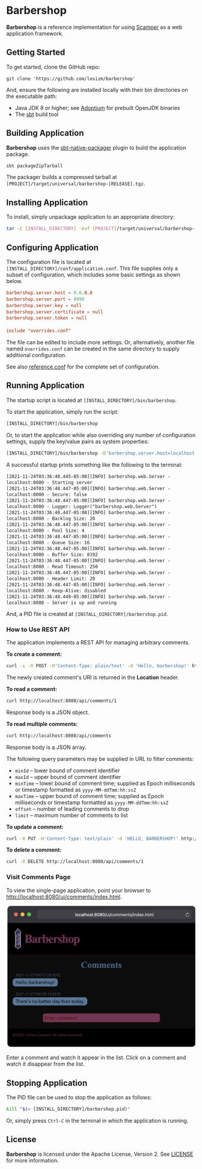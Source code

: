 # Barbershop

**Barbershop** is a reference implementation for using [Scamper](https://github.com/losizm/scamper/)
as a web application framework.

## Getting Started

To get started, clone the GitHub repo:

```
git clone 'https://github.com/losizm/barbershop'
```

And, ensure the following are installed locally with their bin directories on
the executable path:

* Java JDK 8 or higher; see [Adoptium](https://adoptium.net) for prebuilt OpenJDK binaries
* The [sbt](https://scala-sbt.org) build tool

## Building Application

**Barbershop** uses the [sbt-native-packager](https://www.scala-sbt.org/sbt-native-packager)
plugin to build the application package.

```sh
sbt packageZipTarball
```

The packager builds a compressed tarball at `[PROJECT]/target/universal/barbershop-[RELEASE].tgz`.

## Installing Application

To install, simply unpackage application to an appropriate directory:

```sh
tar -C [INSTALL_DIRECTORY] -xvf [PROJECT]/target/universal/barbershop-[RELEASE].tgz
```

## Configuring Application

The configuration file is located at `[INSTALL_DIRECTORY]/conf/application.conf`.
This file supplies only a subset of configuration, which includes some basic
settings as shown below.

```conf
barbershop.server.host = 0.0.0.0
barbershop.server.port = 9999
barbershop.server.key = null
barbershop.server.certificate = null
barbershop.server.token = null

include "overrides.conf"
```

The file can be edited to include more settings. Or, alternatively, another file
named `overrides.conf` can be created in the same directory to supply additional
configuration.

See also [reference.conf](src/main/resources/reference.conf) for the complete
set of configuration.

## Running Application

The startup script is located at `[INSTALL_DIRECTORY]/bin/barbershop`.

To start the application, simply run the script:

```sh
[INSTALL_DIRECTORY]/bin/barbershop
```

Or, to start the application while also overriding any number of configuration
settings, supply the key/value pairs as system properties:

```sh
[INSTALL_DIRECTORY]/bin/barbershop -D'barbershop.server.host=localhost' -D'barbershop.server.port=8080'
```

A successful startup prints something like the following to the terminal:

```log
[2021-11-24T03:36:48.445-05:00][INFO] barbershop.web.Server - localhost:8080 - Starting server
[2021-11-24T03:36:48.447-05:00][INFO] barbershop.web.Server - localhost:8080 - Secure: false
[2021-11-24T03:36:48.447-05:00][INFO] barbershop.web.Server - localhost:8080 - Logger: Logger("barbershop.web.Server")
[2021-11-24T03:36:48.447-05:00][INFO] barbershop.web.Server - localhost:8080 - Backlog Size: 20
[2021-11-24T03:36:48.447-05:00][INFO] barbershop.web.Server - localhost:8080 - Pool Size: 4
[2021-11-24T03:36:48.447-05:00][INFO] barbershop.web.Server - localhost:8080 - Queue Size: 16
[2021-11-24T03:36:48.447-05:00][INFO] barbershop.web.Server - localhost:8080 - Buffer Size: 8192
[2021-11-24T03:36:48.447-05:00][INFO] barbershop.web.Server - localhost:8080 - Read Timeout: 250
[2021-11-24T03:36:48.447-05:00][INFO] barbershop.web.Server - localhost:8080 - Header Limit: 20
[2021-11-24T03:36:48.447-05:00][INFO] barbershop.web.Server - localhost:8080 - Keep-Alive: disabled
[2021-11-24T03:36:48.449-05:00][INFO] barbershop.web.Server - localhost:8080 - Server is up and running
```

And, a PID file is created at `[INSTALL_DIRECTORY]/barbershop.pid`.

### How to Use REST API

The application implements a REST API for managing arbitrary comments.

**To create a comment:**

```sh
curl -i -X POST -H'Content-Type: plain/text' -d 'Hello, barbershop!' http://localhost:8080/api/comments
```

The newly created comment's URI is returned in the **Location** header.

**To read a comment:**
```sh
curl http://localhost:8080/api/comments/1
```

Response body is a JSON object.

**To read multiple comments:**
```sh
curl http://localhost:8080/api/comments
```

Response body is a JSON array.

The following query parameters may be supplied in URL to filter comments:

*  `minId` &ndash; lower bound of comment identifier
*  `maxId` &ndash; upper bound of comment identifier
*  `minTime` &ndash; lower bound of comment time; supplied as Epoch milliseconds or timestamp formatted as `yyyy-MM-ddTmm:hh:ssZ`
*  `maxTime` &ndash; upper bound of comment time; supplied as Epoch milliseconds or timestamp formatted as `yyyy-MM-ddTmm:hh:ssZ`
*  `offset` &ndash; number of leading comments to drop
*  `limit` &ndash; maximum number of comments to list

**To update a comment:**
```sh
curl -X PUT -H'Content-Type: text/plain' -d 'HELLO, BARBERSHOP!' http://localhost:8080/api/comments/1
```

**To delete a comment:**
```sh
curl -X DELETE http://localhost:8080/api/comments/1
```

### Visit Comments Page

To view the single-page application, point your browser to
[http://localhost:8080/ui/comments/index.html](http://localhost:8080/ui/comments/index.html).

<div>
  <img style="padding: 0.2em;" src="images/ui-screenshot.png" width="500"/>
</div>

Enter a comment and watch it appear in the list. Click on a comment and watch it
disappear from the list.

## Stopping Application

The PID file can be used to stop the application as follows:

```sh
kill "$(< [INSTALL_DIRECTORY]/barbershop.pid)"
```

Or, simply press `Ctrl-C` in the terminal in which the application is running.

## License

**Barbershop** is licensed under the Apache License, Version 2. See [LICENSE](LICENSE)
for more information.
